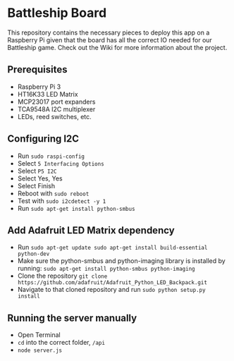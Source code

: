 # Battleship Board

This repository contains the necessary pieces to deploy this app on a Raspberry Pi given that the board has all the correct IO needed for our Battleship game. Check out the Wiki for more information about the project.

## Prerequisites
 * Raspberry Pi 3 
 * HT16K33 LED Matrix
 * MCP23017 port expanders
 * TCA9548A I2C multiplexer
 * LEDs, reed switches, etc.
  
## Configuring I2C
  * Run `sudo raspi-config` 
  * Select `5 Interfacing Options`
  * Select `P5 I2C`
  * Select Yes, Yes
  * Select Finish
  * Reboot with `sudo reboot`
  * Test with `sudo i2cdetect -y 1`
  * Run `sudo apt-get install python-smbus`
  
## Add Adafruit LED Matrix dependency
  * Run `sudo apt-get update
sudo apt-get install build-essential python-dev`  
  * Make sure the python-smbus and python-imaging library is installed by running: `sudo apt-get install python-smbus python-imaging`
  * Clone the repository `git clone https://github.com/adafruit/Adafruit_Python_LED_Backpack.git`
  * Navigate to that cloned repository and run `sudo python setup.py install`
  
## Running the server manually
 * Open Terminal
 * `cd` into the correct folder, `/api`
 * `node server.js`